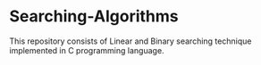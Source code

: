 # Searching-Algorithms

This repository consists of Linear and Binary searching technique implemented in C programming language.
